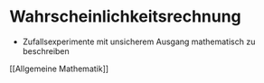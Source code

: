 # Wahrscheinlichkeitsrechnung
+ Zufallsexperimente mit unsicherem Ausgang mathematisch zu beschreiben

[[Allgemeine Mathematik]]